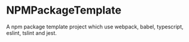 # NPMPackageTemplate
A npm package template project which use webpack, babel, typescript, eslint, tslint and jest.
